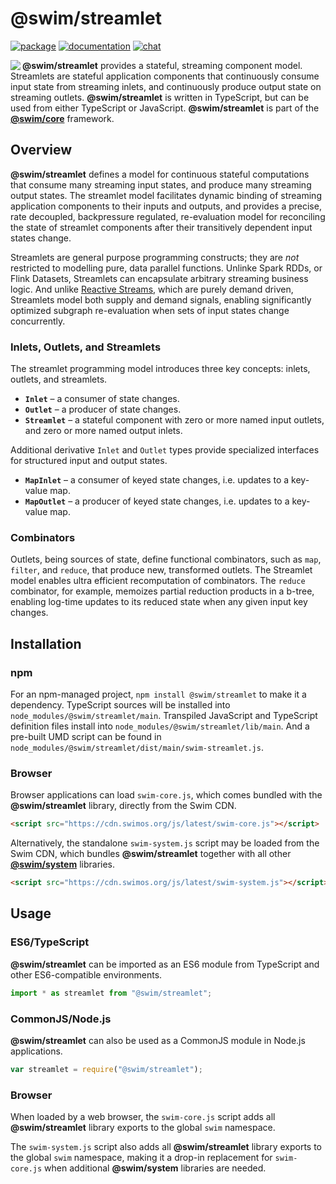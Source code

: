 # @swim/streamlet

[![package](https://img.shields.io/npm/v/@swim/structure.svg)](https://www.npmjs.com/package/@swim/streamlet)
[![documentation](https://img.shields.io/badge/doc-TypeDoc-blue.svg)](https://docs.swimos.org/js/latest/modules/_swim_streamlet.html)
[![chat](https://img.shields.io/badge/chat-Gitter-green.svg)](https://gitter.im/swimos/community)

<a href="https://www.swimos.org"><img src="https://docs.swimos.org/readme/marlin-blue.svg" align="left"></a>

**@swim/streamlet** provides a stateful, streaming component model.  Streamlets
are stateful application components that continuously consume input state from
streaming inlets, and continuously produce output state on streaming outlets.
**@swim/streamlet** is written in TypeScript, but can be used from either
TypeScript or JavaScript.  **@swim/streamlet** is part of the
[**@swim/core**](https://github.com/swimos/swim/tree/master/swim-system-js/swim-core-js/@swim/core)
framework.

## Overview

**@swim/streamlet** defines a model for continuous stateful computations that
consume many streaming input states, and produce many streaming output states.
The streamlet model facilitates dynamic binding of streaming application
components to their inputs and outputs, and provides a precise, rate decoupled,
backpressure regulated, re-evaluation model for reconciling the state of
streamlet components after their transitively dependent input states change.

Streamlets are general purpose programming constructs; they are _not_
restricted to modelling pure, data parallel functions.  Unlinke Spark RDDs,
or Flink Datasets, Streamlets can encapsulate arbitrary streaming business
logic.  And unlike [Reactive Streams](http://www.reactive-streams.org), which
are purely demand driven, Streamlets model both supply and demand signals,
enabling significantly optimized subgraph re-evaluation when sets of input
states change concurrently.

### Inlets, Outlets, and Streamlets

The streamlet programming model introduces three key concepts: inlets, outlets,
and streamlets.

- **`Inlet`** – a consumer of state changes.
- **`Outlet`** – a producer of state changes.
- **`Streamlet`** – a stateful component with zero or more named input outlets,
  and zero or more named output inlets.

Additional derivative `Inlet` and `Outlet` types provide specialized interfaces
for structured input and output states.

- **`MapInlet`** – a consumer of keyed state changes, i.e. updates to a
  key-value map.
- **`MapOutlet`** – a producer of keyed state changes, i.e. updates to a
  key-value map.

### Combinators

Outlets, being sources of state, define functional combinators, such as `map`,
`filter`, and `reduce`, that produce new, transformed outlets.  The Streamlet
model enables ultra efficient recomputation of combinators.  The `reduce`
combinator, for example, memoizes partial reduction products in a b-tree,
enabling log-time updates to its reduced state when any given input key changes.

## Installation

### npm

For an npm-managed project, `npm install @swim/streamlet` to
make it a dependency.  TypeScript sources will be installed into
`node_modules/@swim/streamlet/main`.  Transpiled JavaScript and TypeScript
definition files install into `node_modules/@swim/streamlet/lib/main`.
And a pre-built UMD script can be found in
`node_modules/@swim/streamlet/dist/main/swim-streamlet.js`.

### Browser

Browser applications can load `swim-core.js`, which comes bundled with the
**@swim/streamlet** library, directly from the Swim CDN.

```html
<script src="https://cdn.swimos.org/js/latest/swim-core.js"></script>
```

Alternatively, the standalone `swim-system.js` script may be loaded
from the Swim CDN, which bundles **@swim/streamlet** together with all other
[**@swim/system**](https://github.com/swimos/swim/tree/master/swim-system-js/@swim/system)
libraries.

```html
<script src="https://cdn.swimos.org/js/latest/swim-system.js"></script>
```

## Usage

### ES6/TypeScript

**@swim/streamlet** can be imported as an ES6 module from TypeScript and other
ES6-compatible environments.

```typescript
import * as streamlet from "@swim/streamlet";
```

### CommonJS/Node.js

**@swim/streamlet** can also be used as a CommonJS module in Node.js applications.

```javascript
var streamlet = require("@swim/streamlet");
```

### Browser

When loaded by a web browser, the `swim-core.js` script adds all
**@swim/streamlet** library exports to the global `swim` namespace.

The `swim-system.js` script also adds all **@swim/streamlet** library exports
to the global `swim` namespace, making it a drop-in replacement for
`swim-core.js` when additional **@swim/system** libraries are needed.
